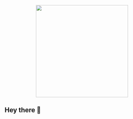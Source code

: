 <div align="center">
<img src="https://user-images.githubusercontent.com/4643658/154703402-1f8456a4-bef9-4852-9504-60cb8088887f.png" width="300" />
</div>

## Hey there 👋

